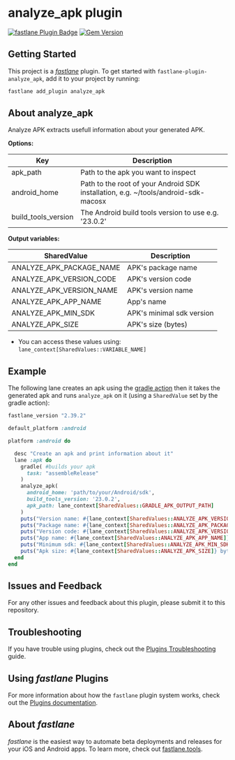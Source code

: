 # analyze_apk plugin

[![fastlane Plugin Badge](https://rawcdn.githack.com/fastlane/fastlane/master/fastlane/assets/plugin-badge.svg)](https://rubygems.org/gems/fastlane-plugin-analyze_apk) [![Gem Version](https://badge.fury.io/rb/fastlane-plugin-analyze_apk.svg)](https://badge.fury.io/rb/fastlane-plugin-analyze_apk)

## Getting Started

This project is a [_fastlane_](https://github.com/fastlane/fastlane) plugin. To get started with `fastlane-plugin-analyze_apk`, add it to your project by running:

```bash
fastlane add_plugin analyze_apk
```

## About analyze_apk
Analyze APK extracts usefull information about your generated APK.

**Options:**

**Key**|**Description**
-----|-----
apk\_path|Path to the apk you want to inspect
android\_home|Path to the root of your Android SDK installation, e.g. ~/tools/android-sdk-macosx
build\_tools\_version|The Android build tools version to use e.g. '23.0.2'

**Output variables:**

**SharedValue**|**Description**
-----|-----
ANALYZE\_APK\_PACKAGE\_NAME|APK's package name
ANALYZE\_APK\_VERSION\_CODE|APK's version code
ANALYZE\_APK\_VERSION\_NAME|APK's version name
ANALYZE\_APK\_APP\_NAME|App's name
ANALYZE\_APK\_MIN\_SDK|APK's minimal sdk version
ANALYZE\_APK\_SIZE|APK's size (bytes)

* You can access these values using: ```lane_context[SharedValues::VARIABLE_NAME]```

## Example
The following lane creates an apk using the [gradle action](https://docs.fastlane.tools/actions/#gradle) then it takes the generated apk and runs ```analyze_apk``` on it (using a ```SharedValue``` set by the gradle action):

```ruby
fastlane_version "2.39.2"

default_platform :android

platform :android do

  desc "Create an apk and print information about it"
  lane :apk do
    gradle( #builds your apk
      task: "assembleRelease"
    )
    analyze_apk(
      android_home: 'path/to/your/Android/sdk',
      build_tools_version: '23.0.2',
      apk_path: lane_context[SharedValues::GRADLE_APK_OUTPUT_PATH]
    )
    puts("Version name: #{lane_context[SharedValues::ANALYZE_APK_VERSION_NAME]}")
    puts("Package name: #{lane_context[SharedValues::ANALYZE_APK_PACKAGE_NAME]}")
    puts("Version code: #{lane_context[SharedValues::ANALYZE_APK_VERSION_CODE]}")
    puts("App name: #{lane_context[SharedValues::ANALYZE_APK_APP_NAME]}")
    puts("Minimum sdk: #{lane_context[SharedValues::ANALYZE_APK_MIN_SDK]}")
    puts("Apk size: #{lane_context[SharedValues::ANALYZE_APK_SIZE]} bytes")
  end
end
```

## Issues and Feedback

For any other issues and feedback about this plugin, please submit it to this repository.

## Troubleshooting

If you have trouble using plugins, check out the [Plugins Troubleshooting](https://docs.fastlane.tools/plugins/plugins-troubleshooting/) guide.

## Using _fastlane_ Plugins

For more information about how the `fastlane` plugin system works, check out the [Plugins documentation](https://docs.fastlane.tools/plugins/create-plugin/).

## About _fastlane_

_fastlane_ is the easiest way to automate beta deployments and releases for your iOS and Android apps. To learn more, check out [fastlane.tools](https://fastlane.tools).
